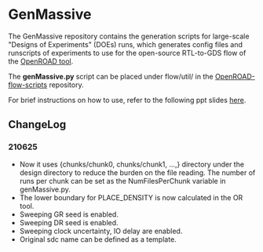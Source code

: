# GenMassive
The GenMassive repository contains the generation scripts for large-scale "Designs of Experiments" (DOEs) runs, which generates config files and runscripts of experiments to use for the open-source RTL-to-GDS flow of the [OpenROAD tool](https://github.com/The-OpenROAD-Project).

The **genMassive.py** script can be placed under flow/util/ in the [OpenROAD-flow-scripts](https://github.com/The-OpenROAD-Project/OpenROAD-flow-scripts) repository.

For brief instructions on how to use, refer to the following ppt slides [here](https://drive.google.com/file/d/1xbp4KJl3Hzyj9CMTodseSRms1rxTeZyN/view?usp=sharing).

## ChangeLog
### 210625
  - Now it uses {chunks/chunk0, chunks/chunk1, ...,} directory under the design directory to reduce the burden on the file reading. The number of runs per chunk can be set as the NumFilesPerChunk variable in genMassive.py.
  - The lower boundary for PLACE_DENSITY is now calculated in the OR tool.
  - Sweeping GR seed is enabled.
  - Sweeping DR seed is enabled.
  - Sweeping clock uncertainty, IO delay are enabled.
  - Original sdc name can be defined as a template.


